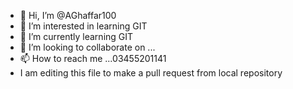 - 👋 Hi, I’m @AGhaffar100
- 👀 I’m interested in learning GIT
- 🌱 I’m currently learning GIT
- 💞️ I’m looking to collaborate on ...
- 📫 How to reach me ...03455201141
- I am editing this file to make a pull request from local repository

<!---
AGhaffar100/AGhaffar100 is a ✨ special ✨ repository because its `README.md` (this file) appears on your GitHub profile.
You can click the Preview link to take a look at your changes.
--->
